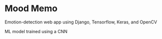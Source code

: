 # Mood Memo
Emotion-detection web app using Django, Tensorflow, Keras, and OpenCV

ML model trained using a CNN
